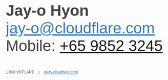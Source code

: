 <p style="font-family: Helvetica; font-size: 48px; color:#404040;">
<b>Jay-o Hyon</b>
<br />
<a href="mailto:jay-o@cloudflare.com" style="color: #2f7bbf;">jay-o@cloudflare.com</a>
<br />Mobile:
<a href="tel:+6598523245">+65 9852 3245</a>

<a img src="https://theme.zdassets.com/theme_assets/184946/be36d4c8fe96911c031c619185310fc0b4b97d5a.svg" height="84" width="84"></a>

<p style="font-family: Helvetica; font-size: 12px; color:#404040;">1 888 99 FLARE
&nbsp;&nbsp;&nbsp;|&nbsp;&nbsp;&nbsp;
<a href="https://www.cloudflare.com" style="color: #2f7bbf;">www.cloudflare.com</a>
</p>
